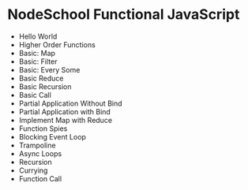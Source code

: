 # NodeSchool Functional JavaScript

* Hello World
* Higher Order Functions
* Basic: Map
* Basic: Filter
* Basic: Every Some
* Basic Reduce
* Basic Recursion
* Basic Call
* Partial Application Without Bind
* Partial Application with Bind
* Implement Map with Reduce
* Function Spies
* Blocking Event Loop
* Trampoline
* Async Loops
* Recursion
* Currying
* Function Call